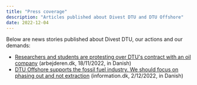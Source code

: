 ```yaml
---
title: "Press coverage"
description: "Articles published about Divest DTU and DTU Offshore"
date: 2022-12-04
---
```


Below are news stories published about Divest DTU, our actions and our demands:

- [Researchers and students are protesting over DTU's contract with an oil company](https://arbejderen.dk/indland/forskere-og-studerende-protesterer-over-dtu-kontrakt-med-oliefirma/#gsc.tab=0) (arbejderen.dk, 18/11/2022, in Danish)
- [DTU Offshore supports the fossil fuel industry. We should focus on phasing out and not extraction](https://www.information.dk/debat/2022/12/dtu-offshore-stoetter-fossilindustrien-boer-fokusere-paa-udfasning-udvinding?fbclid=IwAR3Sa8_AggIo3Vt2EUtZYCkJ7SmcG5P8wqxZIugxy0xSymecJEPrPTQvEHo#comments-open) (information.dk, 2/12/2022, in Danish)
